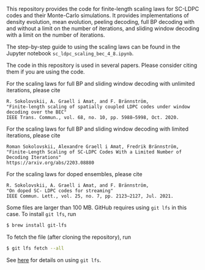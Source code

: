 This repository provides the code for finite-length scaling laws for SC-LDPC codes and their Monte-Carlo simulations.
It provides implementations of density evolution, mean evolution, peeling decoding, full BP decoding with and without a limit on the number of iterations, and sliding window decoding with a limit on the number of iterations.

The step-by-step guide to using the scaling laws can be found in the Jupyter notebook `sc_ldpc_scaling_bec_4_8.ipynb`.

The code in this repository is used in several papers.
Please consider citing them if you are using the code.

For the scaling laws for full BP and sliding window decoding with unlimited iterations, please cite
```
R. Sokolovskii, A. Graell i Amat, and F. Brännström,
"Finite-length scaling of spatially coupled LDPC codes under window decoding over the BEC"
IEEE Trans. Commun., vol. 68, no. 10, pp. 5988–5998, Oct. 2020.
```

For the scaling laws for full BP and sliding window decoding with limited iterations, please cite
```
Roman Sokolovskii, Alexandre Graell i Amat, Fredrik Brännström,
"Finite-Length Scaling of SC-LDPC Codes With a Limited Number of Decoding Iterations"
https://arxiv.org/abs/2203.08880
```

For the scaling laws for doped ensembles, please cite
```
R. Sokolovskii, A. Graell i Amat, and F. Brännström,
"On doped SC- LDPC codes for streaming"
IEEE Commun. Lett., vol. 25, no. 7, pp. 2123–2127, Jul. 2021.
```


Some files are larger than 100 MB. GitHub requires using `git lfs` in this case.
To install `git lfs`, run
```bash
$ brew install git-lfs
```

To fetch the file (after cloning the repository), run
```bash
$ git lfs fetch --all
```

See [here](https://docs.github.com/en/repositories/working-with-files/managing-large-files/collaboration-with-git-large-file-storage) for details on using `git lfs`.
